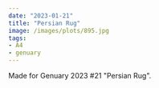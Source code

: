 ```yaml
---
date: "2023-01-21"
title: "Persian Rug"
image: /images/plots/895.jpg
tags:
- A4
- genuary
---
```


Made for Genuary 2023 #21 "Persian Rug".
